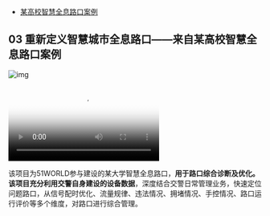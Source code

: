 - [某高校智慧全息路口案例](https://zhuanlan.zhihu.com/p/406217346)

## **03 重新定义智慧城市全息路口**——来自某高校智慧全息路口案例

![img](https://pic1.zhimg.com/v2-8f8f963f8dda49b09d700c5877fefd9c_b.jpg)

<video class="ztext-gif GifPlayer-gif2mp4" src="https://vdn3.vzuu.com/SD/6a5197aa-0bd6-11ec-ab2a-8206d16c0166.mp4?disable_local_cache=1&amp;auth_key=1635909485-0-0-53797aa12590bddcb9b09ed9d8e00379&amp;f=mp4&amp;bu=pico&amp;expiration=1635909485&amp;v=tx" data-thumbnail="https://pic1.zhimg.com/v2-8f8f963f8dda49b09d700c5877fefd9c_b.jpg" poster="https://pic1.zhimg.com/v2-8f8f963f8dda49b09d700c5877fefd9c_b.jpg" data-size="normal" preload="metadata" loop="" playsinline=""></video>



该项目为51WORLD参与建设的某大学智慧全息路口，**用于路口综合诊断及优化。该项目充分利用交警自身建设的设备数据**，深度结合交警日常管理业务，快速定位问题路口，从信号配时优化、流量规律、违法情况、拥堵情况、手控情况、路口运行评价等多个维度，对路口进行综合管理。